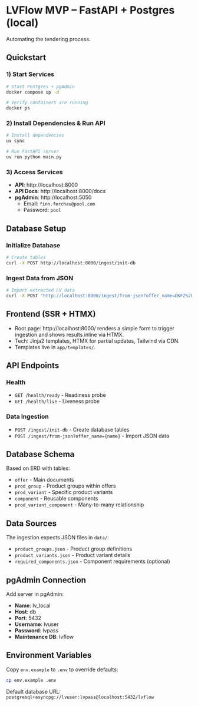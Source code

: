 # LVFlow MVP – FastAPI + Postgres (local)

Automating the tendering process.

## Quickstart

### 1) Start Services

```bash
# Start Postgres + pgAdmin
docker compose up -d

# Verify containers are running
docker ps
```

### 2) Install Dependencies & Run API

```bash
# Install dependencies
uv sync

# Run FastAPI server
uv run python main.py
```

### 3) Access Services

- **API**: http://localhost:8000
- **API Docs**: http://localhost:8000/docs
- **pgAdmin**: http://localhost:5050
  - Email: `finn.ferchau@pool.com`
  - Password: `pool`

## Database Setup

### Initialize Database

```bash
# Create tables
curl -X POST http://localhost:8000/ingest/init-db
```

### Ingest Data from JSON

```bash
# Import extracted LV data
curl -X POST "http://localhost:8000/ingest/from-json?offer_name=DKFZ%20Labortechnik"
```

## Frontend (SSR + HTMX)

- Root page: http://localhost:8000/ renders a simple form to trigger ingestion and shows results inline via HTMX.
- Tech: Jinja2 templates, HTMX for partial updates, Tailwind via CDN.
- Templates live in `app/templates/`.

## API Endpoints

### Health
- `GET /health/ready` - Readiness probe
- `GET /health/live` - Liveness probe

### Data Ingestion
- `POST /ingest/init-db` - Create database tables
- `POST /ingest/from-json?offer_name={name}` - Import JSON data

## Database Schema

Based on ERD with tables:
- `offer` - Main documents
- `prod_group` - Product groups within offers
- `prod_variant` - Specific product variants
- `component` - Reusable components
- `prod_variant_component` - Many-to-many relationship

## Data Sources

The ingestion expects JSON files in `data/`:
- `product_groups.json` - Product group definitions
- `product_variants.json` - Product variant details
- `required_components.json` - Component requirements (optional)

## pgAdmin Connection

Add server in pgAdmin:
- **Name**: lv_local
- **Host**: db
- **Port**: 5432
- **Username**: lvuser
- **Password**: lvpass
- **Maintenance DB**: lvflow

## Environment Variables

Copy `env.example` to `.env` to override defaults:
```bash
cp env.example .env
```

Default database URL: `postgresql+asyncpg://lvuser:lvpass@localhost:5432/lvflow`
